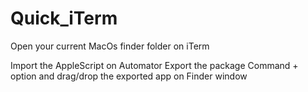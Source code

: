 # Quick_iTerm
Open your current MacOs finder folder on iTerm

Import the AppleScript on Automator
Export the package
Command + option and drag/drop the exported app on Finder window
